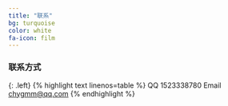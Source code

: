 ```yaml
---
title: "联系"
bg: turquoise
color: white
fa-icon: film
---
```




### 联系方式
{: .left}
{% highlight text linenos=table %}
QQ 1523338780
Email chygmm@qq.com
 {% endhighlight %}